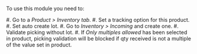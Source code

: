 To use this module you need to:

#. Go to a _Product > Inventory tab_. #. Set a tracking option for this product. #. Set
auto create lot. #. Go to _Inventory > Incoming_ and create one. #. Validate picking
without lot. #. If _Only multiples allowed_ has been selected in product, picking
validation will be blocked if qty received is not a multiple of the value set in
product.
